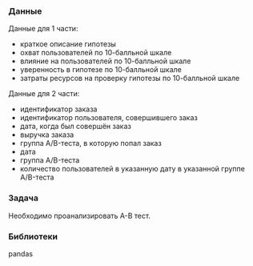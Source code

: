 


### Данные
Данные для 1 части:
- краткое описание гипотезы 
- охват пользователей по 10-балльной шкале 
- влияние на пользователей по 10-балльной шкале 
- уверенность в гипотезе по 10-балльной шкале 
- затраты ресурсов на проверку гипотезы по 10-балльной шкале 

Данные для 2 части:
- идентификатор заказа 
- идентификатор пользователя, совершившего заказ 
- дата, когда был совершён заказ 
- выручка заказа 
- группа A/B-теста, в которую попал заказ 
- дата 
- группа A/B-теста
- количество пользователей в указанную дату в указанной группе A/B-теста

### Задача
Необходимо проанализировать А-В тест.

### Библиотеки
pandas


